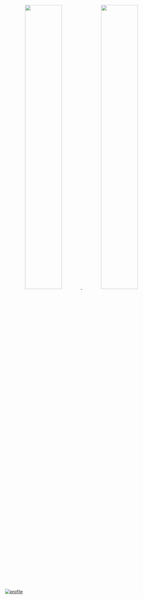 <div align="center" style="text-align:center">
    <a href="#">
        <img width="49%" src="https://github-readme-stats.vercel.app/api?username=arnaud111&show_icons=true&theme=flag-india&bg_color=0000&count_private=true&hide_border=true">
    </a>
    <a href="#">
        <img width="49%" src="https://github-readme-streak-stats.herokuapp.com/?user=arnaud111&theme=flag-india&background=0000&hide_border=true"
        >
    </a>
</div>

[![profile](https://github-profile-trophy.vercel.app/?username=arnaud111&theme=algolia&column=8)](https://github-profile-trophy.vercel.app/?username=arnaud111&theme=algolia&column=8)
